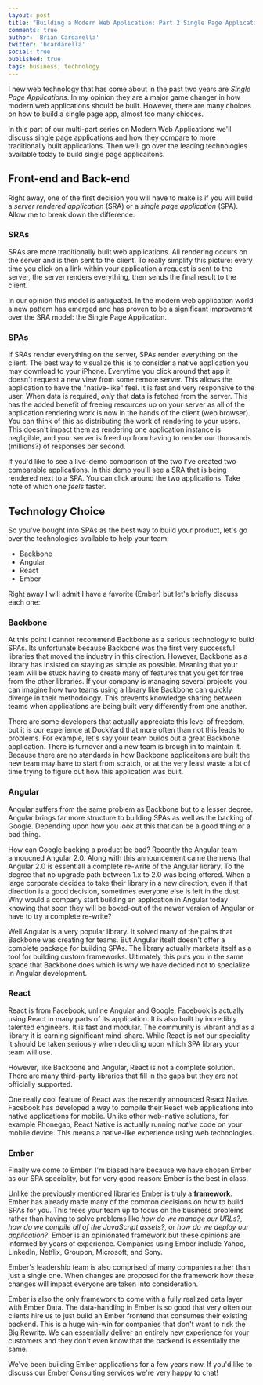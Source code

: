 ```yaml
---
layout: post
title: "Building a Modern Web Application: Part 2 Single Page Applications"
comments: true
author: 'Brian Cardarella'
twitter: 'bcardarella'
social: true
published: true
tags: business, technology
---
```


I new web technology that has come about in the past two years are
*Single Page Applications*. In my opinion they are a major game changer
in how modern web applications should be built. However, there are many
choices on how to build a single page app, almost too many chioces.

In this part of our multi-part series on Modern Web Applications we'll
discuss single page applications and how they compare to more
traditionally built applications. Then we'll go over the leading
technologies available today to build single page applicaitons.

## Front-end **and** Back-end

Right away, one of the first decision you will have to make is if you
will build a *server rendered application* (SRA) or a *single page
application* (SPA). Allow me to break down the difference:

### SRAs

SRAs are more traditionally built web applications. All rendering occurs
on the server and is then sent to the client. To really simplify this
picture: every time you click on a link within your application a
request is sent to the server, the server renders everything, then sends
the final result to the client.

In our opinion this model is antiquated. In the modern web application
world a new pattern has emerged and has proven to be a significant
improvement over the SRA model: the Single Page Application.

### SPAs

If SRAs render everything on the server, SPAs render everything on the
client. The best way to visualize this is to consider a native
application you may download to your iPhone. Everytime you click around
that app it doesn't request a new view from some remote server. This
allows the application to have the "native-like" feel. It is fast and
very responsive to the user. When data is required, *only* that data is
fetched from the server. This has the added benefit of freeing resources
up on your server as all of the application rendering work is now in the
hands of the client (web browser). You can think of this as distributing
the work of rendering to your users. This doesn't impact them as
rendering one application instance is negligible, and your server is
freed up from having to render our thousands (millions?) of responses
per second.

If you'd like to see a live-demo comparison of the two I've created two
comparable applications. In this demo you'll see a SRA that is being
rendered next to a SPA. You can click around the two applications. Take
note of which one *feels* faster.

## Technology Choice

So you've bought into SPAs as the best way to build your product, let's go
over the technologies available to help your team:

* Backbone
* Angular
* React
* Ember

Right away I will admit I have a favorite (Ember) but let's briefly
discuss each one:

### Backbone

At this point I cannot recommend Backbone as a serious technology to
build SPAs. Its unfortunate because Backbone was the first very
successful libraries that moved the industry in this direction. However,
Backbone as a library has insisted on staying as simple as possible.
Meaning that your team will be stuck having to create many of features
that you get for free from the other libraries. If your company is
managing several projects you can imagine how two teams using a library
like Backbone can quickly diverge in their methodology. This prevents
knowledge sharing between teams when applications are being built very
differently from one another.

There are some developers that actually appreciate this level of
freedom, but it is our experience at DockYard that more often than not
this leads to problems. For example, let's say your team builds out a
great Backbone application. There is turnover and a new team is brough
in to maintain it. Because there are no standards in how Backbone
applicaitons are built the new team may have to start from scratch, or
at the very least waste a lot of time trying to figure out how this
application was built.

### Angular

Angular suffers from the same problem as Backbone but to a lesser
degree. Angular brings far more structure to building SPAs as well as
the backing of Google. Depending upon how you look at this that can be a
good thing or a bad thing.

How can Google backing a product be bad? Recently the Angular team
annoucned Angular 2.0. Along with this announcement came the news that
Angular 2.0 is essentiall a complete re-write of the Angular library. To
the degree that no upgrade path between 1.x to 2.0 was being offered.
When a large corporate decides to take their library in a new direction,
even if that direction is a good decision, sometimes everyone else is
left in the dust. Why would a company start building an application in
Angular today knowing that soon they will be boxed-out of the newer
version of Angular or have to try a complete re-write?

Well Angular is a very popular library. It solved many of the pains
that Backbone was creating for teams. But Angular itself doesn't offer a
complete package for building SPAs. The library actually markets itself
as a tool for building custom frameworks. Ultimately this puts you in
the same space that Backbone does which is why we have decided not to
specialize in Angular development.

### React

React is from Facebook, unline Angular and Google, Facebook is actually
using React in many parts of its application. It is also built by
incredibly talented engineers. It is fast and modular. The community is
vibrant and as a library it is earning significant mind-share. While
React is not our speciality it should be taken seriously when deciding
upon which SPA library your team will use.

However, like Backbone and Angular, React is not a complete solution.
There are many third-party libraries that fill in the gaps but they are
not officially supported.

One really cool feature of React was the recently announced React
Native. Facebook has developed a way to compile their React web
applications into native applications for mobile. Unlike other
web-native solutions, for example Phonegap, React Native is actually
running *native* code on your mobile device. This means a native-like
experience using web technologies.

### Ember

Finally we come to Ember. I'm biased here because we have chosen Ember
as our SPA speciality, but for very good reason: Ember is the best in
class.

Unlike the previously mentioned libraries Ember is truly a
**framework**. Ember has already made many of the common decisions on
how to build SPAs for you. This frees your team up to focus on the
business problems rather than having to solve problems like *how do we
manage our URLs?*, *how do we compile all of the JavaScript assets?*, or
*how do we deploy our application?*. Ember is an opinionated framework
but these opinions are informed by years of experience. Companies using
Ember include Yahoo, LinkedIn, Netflix, Groupon, Microsoft, and Sony.

Ember's leadership team is also comprised of many companies rather than
just a single one. When changes are proposed for the framework how these
changes will impact everyone are taken into consideration.

Ember is also the only framework to come with a fully realized data
layer with Ember Data. The data-handling in Ember is so good that very
often our clients hire us to just build an Ember frontend that consumes their
existing backend. This is a huge win-win for companies that don't want
to risk the Big Rewrite. We can essentially deliver an entirely new
experience for your customers and they don't even know that the backend
is essentially the same.

We've been building Ember applications for a few years now. If you'd
like to discuss our Ember Consulting services we're very happy to chat!
